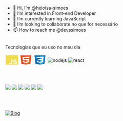 - 👋 Hi, I’m @heloisa-simoes
- 👀 I’m interested in  Front-end Developer
- 🌱 I’m currently learning  JavaScript
- 💞️ I’m looking to collaborate  no que for necessário 
- 📫 How to reach me  @devssimoes
<br>
Tecnologias que eu uso no meu dia

<div style="display: inline_block"><br>
  <img align="center" alt="Rafa-Js" height="30" width="40" src="https://raw.githubusercontent.com/devicons/devicon/master/icons/javascript/javascript-plain.svg">
  <img align="center" alt="Rafa-HTML" height="30" width="40" src="https://raw.githubusercontent.com/devicons/devicon/master/icons/html5/html5-original.svg">
  <img align="center" alt="Rafa-CSS" height="30" width="40" src="https://raw.githubusercontent.com/devicons/devicon/master/icons/css3/css3-original.svg">
  <img alt="nodejs" align="center" src="https://img.shields.io/badge/Node.js-43853D?style=for-the-badge&logo=node.js&logoColor=white">
  <img alt="react" align="center" src="https://img.shields.io/badge/React-20232A?style=for-the-badge&logo=react&logoColor=61DAFB">

</div>



<br> <br>

<div> 
  <a href="https://www.youtube.com/channel/UCUpwh4JEVR63lq-QD9u-nNA" target="_blank"><img src="https://img.shields.io/badge/YouTube-FF0000?style=for-the-badge&logo=youtube&logoColor=white" target="_blank"></a>
  <a href="https://www.instagram.com/devssimoes/" target="_blank"><img src="https://img.shields.io/badge/-Instagram-%23E4405F?style=for-the-badge&logo=instagram&logoColor=white" target="_blank"></a>
 	<a href="https://www.twitch.tv/" target="_blank"><img src="https://img.shields.io/badge/Twitch-9146FF?style=for-the-badge&logo=twitch&logoColor=white" target="_blank"></a>
 <a href="https://discord.gg/heloisasimoes" target="_blank"><img src="https://img.shields.io/badge/Discord-7289DA?style=for-the-badge&logo=discord&logoColor=white" target="_blank"></a> 
  <a href = "heloisasimoes9@gmail.com"><img src="https://img.shields.io/badge/-Gmail-%23333?style=for-the-badge&logo=gmail&logoColor=white" target="_blank"></a>
  <a href="https://www.linkedin.com/in/heloisasimoes/" target="_blank"><img src="https://img.shields.io/badge/-LinkedIn-%230077B5?style=for-the-badge&logo=linkedin&logoColor=white" target="_blank"></a> 
  


  
</div>



<br> <br>


[![Blog](https://img.shields.io/badge/website-000000?style=for-the-badge&logo=About.me&logoColor=white)](https://portifolioheloisasimoes.vercel.app/)
